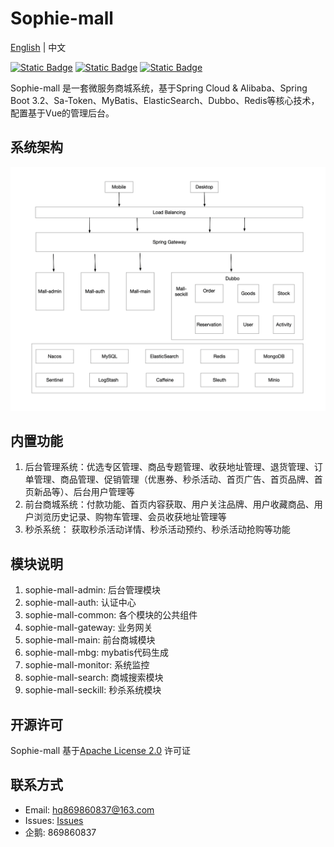 # Sophie-mall

[English](README.md) | 中文

[![Static Badge](https://img.shields.io/badge/release-1.0.0-green)](https://github.com/user823/Sophie/releases)
[![Static Badge](https://img.shields.io/badge/website-sophie-green)](https://49.234.183.205/)
[![Static Badge](https://img.shields.io/badge/license-Apache--2.0-green)](https://github.com/user823/Sophie/blob/main/LICENSE)

Sophie-mall 是一套微服务商城系统，基于Spring Cloud & Alibaba、Spring Boot 3.2、Sa-Token、MyBatis、ElasticSearch、Dubbo、Redis等核心技术，配置基于Vue的管理后台。

## 系统架构
![系统架构图](docs/images/architecture.png)

## 内置功能
1. 后台管理系统：优选专区管理、商品专题管理、收获地址管理、退货管理、订单管理、商品管理、促销管理（优惠券、秒杀活动、首页广告、首页品牌、首页新品等）、后台用户管理等
2. 前台商城系统：付款功能、首页内容获取、用户关注品牌、用户收藏商品、用户浏览历史记录、购物车管理、会员收获地址管理等
3. 秒杀系统： 获取秒杀活动详情、秒杀活动预约、秒杀活动抢购等功能


## 模块说明
1. sophie-mall-admin: 后台管理模块
2. sophie-mall-auth: 认证中心
3. sophie-mall-common: 各个模块的公共组件
4. sophie-mall-gateway: 业务网关
5. sophie-mall-main: 前台商城模块
6. sophie-mall-mbg: mybatis代码生成
7. sophie-mall-monitor: 系统监控
8. sophie-mall-search: 商城搜索模块
9. sophie-mall-seckill: 秒杀系统模块


## 开源许可
Sophie-mall 基于[Apache License 2.0](LICENSE) 许可证

## 联系方式
- Email: hq869860837@163.com
- Issues: [Issues](https://github.com/user823/Sophie-mall/issues)
- 企鹅: 869860837